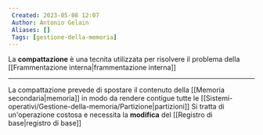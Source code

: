 ```yaml
---
 Created: 2023-05-08 12:07
 Author: Antonio Gelain
 Aliases: []
 Tags: [gestione-della-memoria]
---
```


La **compattazione** è una tecnita utilizzata per risolvere il problema della [[Frammentazione interna|frammentazione interna]]

---

La compattazione prevede di spostare il contenuto della [[Memoria secondaria|memoria]] in modo da rendere contigue tutte le [[Sistemi-operativi/Gestione-della-memoria/Partizione|partizioni]]
Si tratta di un'operazione costosa e necessita la **modifica** del [[Registro di base|registro di base]]